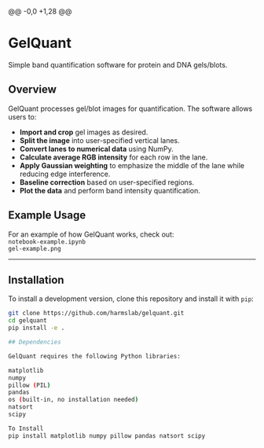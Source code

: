 @@ -0,0 +1,28 @@
# GelQuant

Simple band quantification software for protein and DNA gels/blots. 

## Overview
GelQuant processes gel/blot images for quantification. The software allows users to:  
- **Import and crop** gel images as desired.  
- **Split the image** into user-specified vertical lanes.  
- **Convert lanes to numerical data** using NumPy.  
- **Calculate average RGB intensity** for each row in the lane.  
- **Apply Gaussian weighting** to emphasize the middle of the lane while reducing edge interference.  
- **Baseline correction** based on user-specified regions.  
- **Plot the data** and perform band intensity quantification.  


##  Example Usage
For an example of how GelQuant works, check out:  
 `notebook-example.ipynb`  
 `gel-example.png`  

---

##  Installation
To install a development version, clone this repository and install it with `pip`:
```sh
git clone https://github.com/harmslab/gelquant.git
cd gelquant
pip install -e .

## Dependencies

GelQuant requires the following Python libraries:

matplotlib
numpy
pillow (PIL)
pandas
os (built-in, no installation needed)
natsort
scipy

To Install
pip install matplotlib numpy pillow pandas natsort scipy
